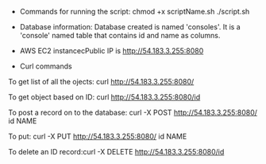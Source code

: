 
* Commands for running the script: 
chmod +x scriptName.sh
./script.sh



* Database information: 
Database created is named 'consoles'. It is a 'console' named table that contains id and name as columns. 


* AWS EC2 instancecPublic IP is http://54.183.3.255:8080

* Curl commands

To get list of all the ojects: curl http://54.183.3.255:8080/ 

To get object based on ID: curl http://54.183.3.255:8080/id 

To post a record on to the database: curl -X POST http://54.183.3.255:8080/ id NAME

To put: curl -X PUT http://54.183.3.255:8080/ id NAME

To delete an ID record:curl -X DELETE http://54.183.3.255:8080/id




